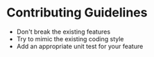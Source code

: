 # Contributing Guidelines

* Don't break the existing features
* Try to mimic the existing coding style
* Add an appropriate unit test for your feature
